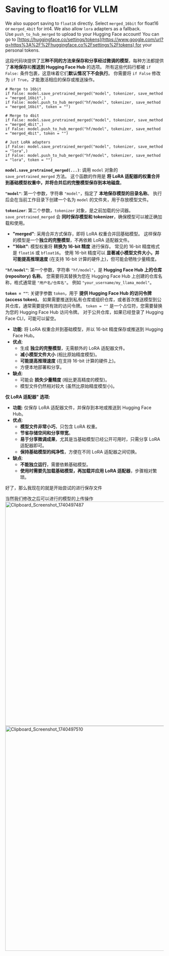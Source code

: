 # **Saving to float16 for VLLM**

We also support saving to `float16` directly. Select `merged_16bit` for float16 or `merged_4bit` for int4. We also allow `lora` adapters as a fallback. Use `push_to_hub_merged` to upload to your Hugging Face account! You can go to [https://huggingface.co/settings/tokens](https://www.google.com/url?q=https%3A%2F%2Fhuggingface.co%2Fsettings%2Ftokens) for your personal tokens.

这段代码块提供了**三种不同的方法来保存和分享经过微调的模型**，每种方法都提供了**本地保存**和**推送到 Hugging Face Hub** 的选项。  所有这些代码行都被 `if False:` 条件包裹，这意味着它们**默认情况下不会执行**。  你需要将 `if False` 修改为 `if True`，才能激活相应的保存或推送操作。

```
# Merge to 16bit
if False: model.save_pretrained_merged("model", tokenizer, save_method = "merged_16bit",)
if False: model.push_to_hub_merged("hf/model", tokenizer, save_method = "merged_16bit", token = "")

# Merge to 4bit
if False: model.save_pretrained_merged("model", tokenizer, save_method = "merged_4bit",)
if False: model.push_to_hub_merged("hf/model", tokenizer, save_method = "merged_4bit", token = "")

# Just LoRA adapters
if False: model.save_pretrained_merged("model", tokenizer, save_method = "lora",)
if False: model.push_to_hub_merged("hf/model", tokenizer, save_method = "lora", token = "")
```

**`model.save_pretrained_merged(...)`**:  调用 `model` 对象的 `save_pretrained_merged` 方法。  这个函数的作用是 **将 LoRA 适配器的权重合并到基础模型权重中，并将合并后的完整模型保存到本地磁盘**。

**`"model"`**:  第一个参数，字符串 `"model"`，指定了 **本地保存模型的目录名称**。  执行后会在当前工作目录下创建一个名为 `model` 的文件夹，用于存放模型文件。

**`tokenizer`**:  第二个参数，`tokenizer` 对象，是之前加载的分词器。  `save_pretrained_merged` 会 **同时保存模型和 tokenizer**，确保模型可以被正确加载和使用。

- **"merged"**: 采用合并方式保存，即将 LoRA 权重合并回基础模型。 这样保存的模型是一个**独立的完整模型**，不再依赖 LoRA 适配器文件。
- **"16bit"**: 模型权重将 **转换为 16-bit 精度** 进行保存。 常见的 16-bit 精度格式是 `float16` 或 `bfloat16`。 使用 16-bit 精度可以 **显著减小模型文件大小，并可能提高推理速度** (在支持 16-bit 计算的硬件上)，但可能会牺牲少量精度。

**`"hf/model"`**:  第一个参数，字符串 `"hf/model"`，是 **Hugging Face Hub 上的仓库 (repository) 名称**。  您需要将其替换为您在 Hugging Face Hub 上创建的仓库名称，格式通常是 `"用户名/仓库名"`。  例如 `"your_username/my_llama_model"`。

**`token = ""`**:  关键字参数 `token`，用于 **提供 Hugging Face Hub 的访问令牌 (access token)**。  如果需要推送到私有仓库或组织仓库，或者首次推送模型到公共仓库，通常需要提供有效的访问令牌。  `token = ""` 是一个占位符，您需要替换为您的 Hugging Face Hub 访问令牌。  对于公共仓库，如果已经登录了 Hugging Face CLI，可能可以留空。

- **功能**: 将 LoRA 权重合并到基础模型，并以 16-bit 精度保存或推送到 Hugging Face Hub。
- **优点**:
    - 生成 **独立的完整模型**，无需额外的 LoRA 适配器文件。
    - **减小模型文件大小** (相比原始精度模型)。
    - **可能提高推理速度** (在支持 16-bit 计算的硬件上)。
    - 方便本地部署和分享。
- **缺点**:
    - 可能会 **损失少量精度** (相比更高精度的模型)。
    - 模型文件仍然相对较大 (虽然比原始精度模型小)。

**仅 LoRA 适配器" 选项:**

- **功能**: 仅保存 LoRA 适配器文件，并保存到本地或推送到 Hugging Face Hub。
- **优点**:
    - **模型文件非常小巧**，只包含 LoRA 权重。
    - **节省存储空间和分享带宽**。
    - **易于分享微调成果**，尤其是当基础模型已经公开可用时，只需分享 LoRA 适配器即可。
    - **保持基础模型的纯净性**，方便在不同 LoRA 适配器之间切换。
- **缺点**:
    - **不能独立运行**，需要依赖基础模型。
    - **使用时需要先加载基础模型，再加载并应用 LoRA 适配器**，步骤相对繁琐。

好了，那么我现在的就是开始尝试的进行保存文件

当然我们修改之后可以进行的模型的上传操作
<img width="710" alt="Clipboard_Screenshot_1740497487" src="https://github.com/user-attachments/assets/6f72a3ae-1a27-4a89-b67c-25c0bc745fbb" />
<img width="712" alt="Clipboard_Screenshot_1740497510" src="https://github.com/user-attachments/assets/640bbcf9-763e-4b30-a3e1-e0cfb089a074" />

